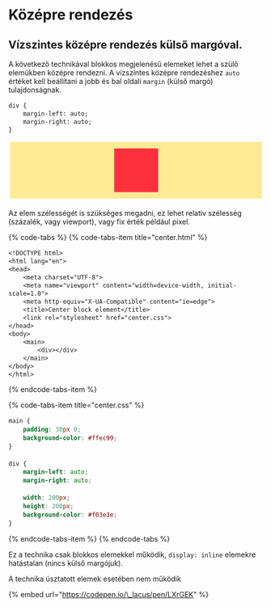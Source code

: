 # Középre rendezés

## Vízszintes középre rendezés külső margóval.

A következő technikával blokkos megjelenésű elemeket lehet a szülő elemükben középre rendezni. A vízszintes középre rendezéshez `auto` értéket kell beállítani a jobb és bal oldali `margin` \(külső margó\) tulajdonságnak. 

```text
div {
    margin-left: auto;
    margin-right: auto;
}
```

![](../.gitbook/assets/center-margin-auto.png)

Az elem szélességét is szükséges megadni, ez lehet relatív szélesség \(százalék, vagy viewport\), vagy fix érték például pixel.

{% code-tabs %}
{% code-tabs-item title="center.html" %}
```markup
<!DOCTYPE html>
<html lang="en">
<head>
    <meta charset="UTF-8">
    <meta name="viewport" content="width=device-width, initial-scale=1.0">
    <meta http-equiv="X-UA-Compatible" content="ie=edge">
    <title>Center block element</title>
    <link rel="stylesheet" href="center.css">
</head>
<body>
    <main>
        <div></div>
    </main>
</body>
</html>
```
{% endcode-tabs-item %}

{% code-tabs-item title="center.css" %}
```css
main {
	padding: 30px 0;
	background-color: #ffec99;
}

div {
	margin-left: auto;
	margin-right: auto;
	
	width: 200px;
	height: 200px;
	background-color: #f03e3e;
}
```
{% endcode-tabs-item %}
{% endcode-tabs %}

Ez a technika csak blokkos elemekkel működik, `display: inline` elemekre hatástalan \(nincs külső margójuk\).

A technika úsztatott elemek esetében nem működik

{% embed url="https://codepen.io/\_lacus/pen/LXrGEK" %}

